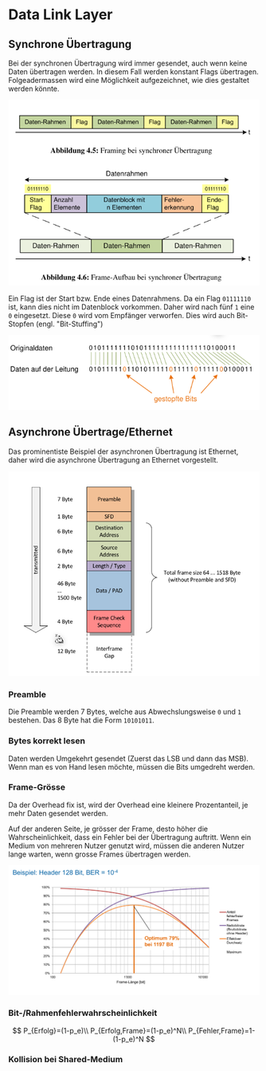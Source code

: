 # Data Link Layer

## Synchrone Übertragung

Bei der synchronen Übertragung wird immer gesendet, auch wenn keine Daten übertragen werden. In diesem Fall werden konstant Flags übertragen. Folgeadermassen wird eine Möglichkeit aufgezeichnet, wie dies gestaltet werden könnte.

![image-20220314142758152](res/image-20220314142758152.png) 

Ein Flag ist der Start bzw. Ende eines Datenrahmens. Da ein Flag `01111110` ist, kann dies nicht im Datenblock vorkommen. Daher wird nach fünf `1` eine `0` eingesetzt. Diese `0` wird vom Empfänger verworfen. Dies wird auch Bit-Stopfen (engl. "Bit-Stuffing")

![image-20220314143259305](res/image-20220314143259305.png)

## Asynchrone Übertrage/Ethernet

Das prominentiste Beispiel der asynchronen Übertragung ist Ethernet, daher wird die asynchrone Übertragung an Ethernet vorgestellt.

![image-20220314143912317](res/image-20220314143912317.png)

### Preamble

Die Preamble werden 7 Bytes, welche aus Abwechslungsweise `0` und `1` bestehen. Das 8 Byte hat die Form `10101011`.

### Bytes korrekt lesen

Daten werden Umgekehrt gesendet (Zuerst das LSB und dann das MSB). Wenn man es von Hand lesen möchte, müssen die Bits umgedreht werden.

### Frame-Grösse

Da der Overhead fix ist, wird der Overhead eine kleinere Prozentanteil, je mehr Daten gesendet werden.

Auf der anderen Seite, je grösser der Frame, desto höher die Wahrscheinlichkeit, dass ein Fehler bei der Übertragung auftritt. Wenn ein Medium von mehreren Nutzer genutzt wird, müssen die anderen Nutzer lange warten, wenn grosse Frames übertragen werden.

![image-20220314151752346](res/image-20220314151752346.png)

### Bit-/Rahmenfehlerwahrscheinlichkeit

$$
P_{Erfolg}=(1-p_e)\\
P_{Erfolg,Frame}=(1-p_e)^N\\
P_{Fehler,Frame}=1-(1-p_e)^N
$$

### Kollision bei Shared-Medium